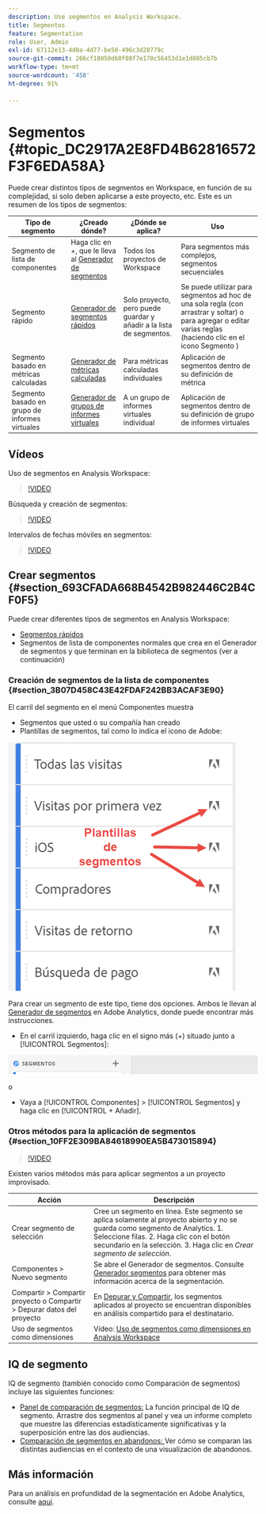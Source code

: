 ```yaml
---
description: Use segmentos en Analysis Workspace.
title: Segmentos
feature: Segmentation
role: User, Admin
exl-id: 67112e13-4d0a-4d77-be50-496c3d28779c
source-git-commit: 266cf18050d60f08f7e170c56453d1e1d805cb7b
workflow-type: tm+mt
source-wordcount: '458'
ht-degree: 91%

---
```



# Segmentos {#topic_DC2917A2E8FD4B62816572F3F6EDA58A}

Puede crear distintos tipos de segmentos en Workspace, en función de su complejidad, si solo deben aplicarse a este proyecto, etc. Este es un resumen de los tipos de segmentos:

| Tipo de segmento | ¿Creado dónde? | ¿Dónde se aplica? | Uso |
| --- | --- | --- | --- |
| Segmento de lista de componentes | Haga clic en +, que le lleva al [Generador de segmentos](/help/components/segmentation/segmentation-workflow/seg-build.md) | Todos los proyectos de Workspace | Para segmentos más complejos, segmentos secuenciales |
| Segmento rápido | [Generador de segmentos rápidos](/help/analyze/analysis-workspace/components/segments/quick-segments.md) | Solo proyecto, pero puede guardar y añadir a la lista de segmentos. | Se puede utilizar para segmentos ad hoc de una sola regla (con arrastrar y soltar) o para agregar o editar varias reglas (haciendo clic en el icono Segmento ) |
| Segmento basado en métricas calculadas | [Generador de métricas calculadas](https://experienceleague.adobe.com/docs/analytics/components/calculated-metrics/calcmetric-workflow/metrics-with-segments.html?lang=es) | Para métricas calculadas individuales | Aplicación de segmentos dentro de su definición de métrica |
| Segmento basado en grupo de informes virtuales | [Generador de grupos de informes virtuales](https://experienceleague.adobe.com/docs/analytics/components/virtual-report-suites/vrs-workflow/vrs-create.html?lang=es) | A un grupo de informes virtuales individual | Aplicación de segmentos dentro de su definición de grupo de informes virtuales |

## Vídeos

Uso de segmentos en Analysis Workspace:

>[!VIDEO](https://video.tv.adobe.com/v/23977/?quality=12)

Búsqueda y creación de segmentos:

>[!VIDEO](https://video.tv.adobe.com/v/334092/?quality=12)

Intervalos de fechas móviles en segmentos:

>[!VIDEO](https://video.tv.adobe.com/v/25403/?quality=12)

## Crear segmentos {#section_693CFADA668B4542B982446C2B4CF0F5}

Puede crear diferentes tipos de segmentos en Analysis Workspace:

* [Segmentos rápidos](/help/analyze/analysis-workspace/components/segments/quick-segments.md)
* Segmentos de lista de componentes normales que crea en el Generador de segmentos y que terminan en la biblioteca de segmentos (ver a continuación)

### Creación de segmentos de la lista de componentes {#section_3B07D458C43E42FDAF242BB3ACAF3E90}

El carril del segmento en el menú Componentes muestra
* Segmentos que usted o su compañía han creado
* Plantillas de segmentos, tal como lo indica el icono de Adobe:

![](assets/segment_icons.png)

Para crear un segmento de este tipo, tiene dos opciones. Ambos le llevan al [Generador de segmentos](/help/components/segmentation/segmentation-workflow/seg-build.md) en Adobe Analytics, donde puede encontrar más instrucciones.

* En el carril izquierdo, haga clic en el signo más (+) situado junto a [!UICONTROL Segmentos]:

![](assets/create-seg.png)

o

* Vaya a [!UICONTROL Componentes] > [!UICONTROL Segmentos] y haga clic en [!UICONTROL + Añadir].


### Otros métodos para la aplicación de segmentos {#section_10FF2E309BA84618990EA5B473015894}

>[!VIDEO](https://video.tv.adobe.com/v/30994/?quality=12)

Existen varios métodos más para aplicar segmentos a un proyecto improvisado.

| Acción | Descripción |
|--- |--- |
| Crear segmento de selección | Cree un segmento en línea. Este segmento se aplica solamente al proyecto abierto y no se guarda como segmento de Analytics. 1. Seleccione filas.  2. Haga clic con el botón secundario en la selección.  3. Haga clic en *Crear segmento de selección*. |
| Componentes > Nuevo segmento | Se abre el Generador de segmentos. Consulte [Generador segmentos](https://experienceleague.adobe.com/docs/analytics/components/segmentation/segmentation-workflow/seg-build.html?lang=es) para obtener más información acerca de la segmentación. |
| Compartir > Compartir proyecto o Compartir > Depurar datos del proyecto | En [Depurar y Compartir](https://experienceleague.adobe.com/docs/analytics/analyze/analysis-workspace/curate-share/curate.html?lang=es#concept_4A9726927E7C44AFA260E2BB2721AFC6), los segmentos aplicados al proyecto se encuentran disponibles en análisis compartido para el destinatario. |
| Uso de segmentos como dimensiones | Vídeo: [Uso de segmentos como dimensiones en Analysis Workspace](https://experienceleague.adobe.com/docs/analytics-learn/tutorials/analysis-workspace/applying-segments/using-segments-as-dimensions-in-analysis-workspace.html?lang=es) |

## IQ de segmento

IQ de segmento (también conocido como Comparación de segmentos) incluye las siguientes funciones:

* [Panel de comparación de segmentos:](/help/analyze/analysis-workspace/c-panels/c-segment-comparison/segment-comparison.md) La función principal de IQ de segmento. Arrastre dos segmentos al panel y vea un informe completo que muestre las diferencias estadísticamente significativas y la superposición entre las dos audiencias.
* [Comparación de segmentos en abandonos: ](/help/analyze/analysis-workspace/visualizations/fallout/compare-segments-fallout.md)Ver cómo se comparan las distintas audiencias en el contexto de una visualización de abandonos.

## Más información

Para un análisis en profundidad de la segmentación en Adobe Analytics, consulte [aquí](/help/components/segmentation/seg-overview.md).
